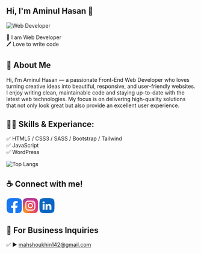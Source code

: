 ## Hi, I'm Aminul Hasan 👋
![Web Developer]([https://media.licdn.com/dms/image/v2/D5616AQErBGwxJDhHcA/profile-displaybackgroundimage-shrink_350_1400/B56ZYuuhfxHEAY-/0/1744540670855?e=1758153600&v=beta&t=Wkv0cmm07xKD69-AoUZuHcLs6-YamWaqsRb8N4ykiuY](https://media.licdn.com/dms/image/v2/D5616AQErBGwxJDhHcA/profile-displaybackgroundimage-shrink_350_1400/B56ZYuuhfxHEAY-/0/1744540670855?e=1762387200&v=beta&t=Xc-HhWnuPQfiOJSnPXzIOI94mH32yOyAVjjW5e3THJk))
<p>
👑 I am Web Developer <br> 
🖊️ Love to write code <br> 

## 🚀 About Me
Hi, I’m Aminul Hasan — a passionate Front-End Web Developer who loves turning creative ideas into beautiful, responsive, and user-friendly websites.
I enjoy writing clean, maintainable code and staying up-to-date with the latest web technologies. My focus is on delivering high-quality solutions that not only look great but also provide an excellent user experience.

## 👨‍💻 Skills & Experiance: 
✅ HTML5 / CSS3 / SASS / Bootstrap / Tailwind <br> 
✅ JavaScript <br>
✅ WordPress <br>

![Top Langs](https://github-readme-stats.vercel.app/api/top-langs/?username=aminulhasan142&layout=compact)


## ☕ Connect with me!
[<img src='https://github.com/shovoalways/shovoalways/blob/main/img/facebook.png?raw=true' alt='facebook' height='40'>](https://www.facebook.com/aminulhasanshoukhin9966)  [<img src='https://github.com/shovoalways/shovoalways/blob/main/img/instagram.png?raw=true' alt='instagram' height='40'>](https://www.instagram.com/aminul_hasan142/)  [<img src='https://github.com/shovoalways/shovoalways/blob/main/img/linkedin.png?raw=true' alt='linkedin' height='40'>](https://www.linkedin.com/in/aminulhasanshoukhin/) 

## 📧 For Business Inquiries 
✅  ► mahshoukhin142@gmail.com
